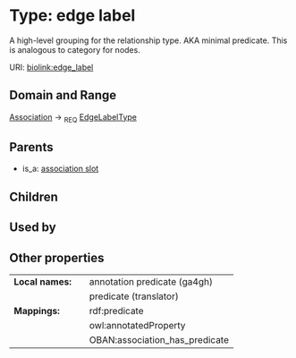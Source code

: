 
# Type: edge label


A high-level grouping for the relationship type. AKA minimal predicate. This is analogous to category for nodes.

URI: [biolink:edge_label](https://w3id.org/biolink/vocab/edge_label)


## Domain and Range

[Association](Association.md) ->  <sub>REQ</sub> [EdgeLabelType](types/EdgeLabelType.md)

## Parents

 *  is_a: [association slot](association_slot.md)

## Children


## Used by


## Other properties

|  |  |  |
| --- | --- | --- |
| **Local names:** | | annotation predicate (ga4gh) |
|  | | predicate (translator) |
| **Mappings:** | | rdf:predicate |
|  | | owl:annotatedProperty |
|  | | OBAN:association_has_predicate |


